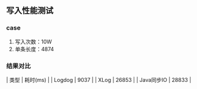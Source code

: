 ## 写入性能测试
### case
1. 写入次数：10W
2. 单条长度：4874

### 结果对比
| 类型 | 耗时(ms) |
| Logdog     | 9037 |
| XLog       | 26853 |
| Java同步IO  | 28833 |
